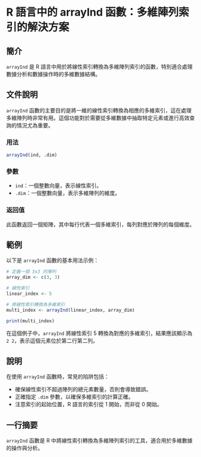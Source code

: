 <!--
Meta Description: # R 語言中的 arrayInd 函數：多維陣列索引的解決方案 ## 簡介 `arrayInd` 是 R 語言中用於將線性索引轉換為多維陣列索引的函數，特別適合處理數據分析和數據操作時的多維數據結構。 ## 文件說明 `arrayInd` 函數的主要目的是將一維的線性索引轉換為相應的多維索引，這在...
Meta Keywords: arrayind, dim, ind, 一個整數向量, array_dim
-->

# R 語言中的 arrayInd 函數：多維陣列索引的解決方案

## 簡介
`arrayInd` 是 R 語言中用於將線性索引轉換為多維陣列索引的函數，特別適合處理數據分析和數據操作時的多維數據結構。

## 文件說明
`arrayInd` 函數的主要目的是將一維的線性索引轉換為相應的多維索引，這在處理多維陣列時非常有用。這個功能對於需要從多維數據中抽取特定元素或進行高效查詢的情況尤為重要。

### 用法
```R
arrayInd(ind, .dim)
```

### 參數
- `ind`：一個整數向量，表示線性索引。
- `.dim`：一個整數向量，表示多維陣列的維度。

### 返回值
此函數返回一個矩陣，其中每行代表一個多維索引，每列對應於陣列的每個維度。

## 範例
以下是 `arrayInd` 函數的基本用法示例：

```R
# 定義一個 3x3 的陣列
array_dim <- c(3, 3)

# 線性索引
linear_index <- 5

# 將線性索引轉換為多維索引
multi_index <- arrayInd(linear_index, array_dim)

print(multi_index)
```

在這個例子中，`arrayInd` 將線性索引 5 轉換為對應的多維索引，結果應該顯示為 `2 2`，表示這個元素位於第二行第二列。

## 說明
在使用 `arrayInd` 函數時，常見的陷阱包括：
- 確保線性索引不超過陣列的總元素數量，否則會導致錯誤。
- 正確指定 `.dim` 參數，以確保多維索引的計算正確。
- 注意索引的起始位置，R 語言的索引從 1 開始，而非從 0 開始。

## 一行摘要
`arrayInd` 函數是 R 中將線性索引轉換為多維陣列索引的工具，適合用於多維數據的操作與分析。